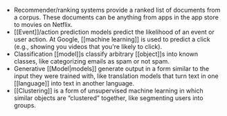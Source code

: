 - Recommender/ranking systems provide a ranked list of documents from a corpus. These documents can be anything from apps in the app store to movies on Netflix.
- [[Event]]/action prediction models predict the likelihood of an event or user action. At Google, [[machine learning]] is used to predict a click (e.g., showing you videos that you're likely to click).
- Classification [[model]]s classify arbitrary [[object]]s into known classes, like categorizing emails as spam or not spam.
- Generative [[Model|models]] generate output in a form similar to the input they were trained with, like translation models that turn text in one [[language]] into text in another language.
- [[Clustering]] is a form of unsupervised machine learning in which similar objects are “clustered” together, like segmenting users into groups.